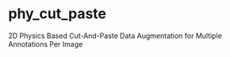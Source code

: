 # phy_cut_paste
2D Physics Based Cut-And-Paste Data Augmentation for Multiple Annotations Per Image
